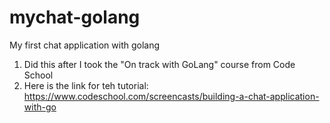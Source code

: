 # mychat-golang
My first chat application with golang

1. Did this after I took the "On track with GoLang" course from Code School
2. Here is the link for teh tutorial: https://www.codeschool.com/screencasts/building-a-chat-application-with-go
